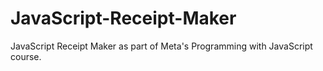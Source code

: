 # JavaScript-Receipt-Maker
JavaScript Receipt Maker as part of Meta's Programming with JavaScript course.
